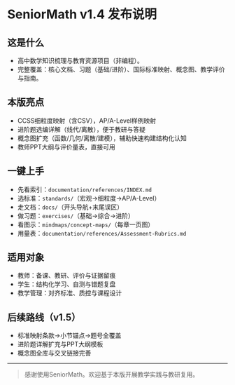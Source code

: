# SeniorMath v1.4 发布说明

## 这是什么

- 高中数学知识梳理与教育资源项目（非编程）。
- 完整覆盖：核心文档、习题（基础/进阶）、国际标准映射、概念图、教学评价与指南。

## 本版亮点

- CCSS细粒度映射（含CSV），AP/A-Level样例映射
- 进阶题选编详解（线代/离散），便于教研与答疑
- 概念图扩充（函数/几何/离散/建模），辅助快速构建结构化认知
- 教师PPT大纲与评价量表，直接可用

## 一键上手

- 先看索引：`documentation/references/INDEX.md`
- 选标准：`standards/`（宏观→细粒度→AP/A-Level）
- 走文档：`docs/`（开头导航+末尾误区）
- 做习题：`exercises/`（基础→综合→进阶）
- 看图示：`mindmaps/concept-maps/`（每章一页图）
- 用量表：`documentation/references/Assessment-Rubrics.md`

## 适用对象

- 教师：备课、教研、评价与证据留痕
- 学生：结构化学习、自测与错题复盘
- 教学管理：对齐标准、质控与课程设计

## 后续路线（v1.5）

- 标准映射条款→小节锚点→题号全覆盖
- 进阶题详解扩充与PPT大纲模板
- 概念图全库与交叉链接完善

---
> 感谢使用SeniorMath。欢迎基于本版开展教学实践与教研复用。
